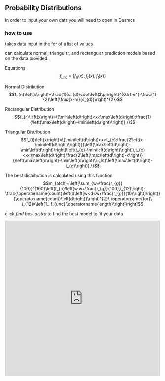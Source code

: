 ## Probability Distributions

<!-- META use demsos to fit a list of continuous data to probability distribution. Then use this distribution to calculate probities  META -->

In order to input your own data you will need to open in Desmos

### how to use

takes data input in the for of a list of values

can calculate normal, triangular, and rectangular prediction models based on the data provided.

Equations
$$f_{unc}\ =\ \left[f_{n}\left(x\right),f_{r}\left(x\right),f_{t}\left(x\right)\right]$$

Normal Distribution
$$f_{n}\left(x\right)=\frac{1}{s_{d}\cdot\left(2\pi\right)^{0.5}}e^{-\frac{1}{2}\left(\frac{x-m}{s_{d}}\right)^{2}}$$

Rectangular Distribution
$$f_{r}\left(x\right)=\{\min\left(d\right)<x<\max\left(d\right):\frac{1}{\left(\max\left(d\right)-\min\left(d\right)\right)},\}$$

Triangular Distribution
$$f_{t}\left(x\right)=\{\min\left(d\right)<x<t_{c}:\frac{2\left(x-\min\left(d\right)\right)}{\left(\max\left(d\right)-\min\left(d\right)\right)\left(t_{c}-\min\left(d\right)\right)},t_{c}<x<\max\left(d\right):\frac{2\left(\max\left(d\right)-x\right)}{\left(\max\left(d\right)-\min\left(d\right)\right)\left(\max\left(d\right)-t_{c}\right)},\}$$

The best distribution is calculated using this function
$$m_{atch}=\left[\sum_{w=\frac{r_{g}}{100}}^{100}\left(f_{p}\left(w,w+\frac{r_{g}}{100},i_{12}\right)-\frac{\operatorname{count}\left(d\left[w<d<w+\frac{r_{g}}{10}\right]\right)}{\operatorname{count}\left(d\right)}\right)^{2}\ \operatorname{for}\ i_{12}=\left[1...f_{unc}.\operatorname{length}\right]\right]$$

click *find best distro* to find the best model to fit your data

<iframe src="https://www.desmos.com/calculator/acydcvlec3?embed" width="500" height="500" style="border: 1px solid #ccc" frameborder=0></iframe>
<!-- LAST EDITED 1700435007 LAST EDITED-->